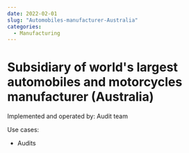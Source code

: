```yaml
---
date: 2022-02-01
slug: "Automobiles-manufacturer-Australia"
categories:
  - Manufacturing
---
```

# Subsidiary of world's largest automobiles and motorcycles manufacturer (Australia)

Implemented and operated by: Audit team<br>

<!-- more -->
Use cases:

- Audits